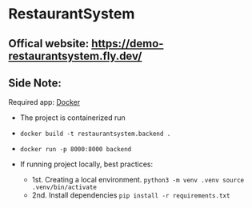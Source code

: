 # RestaurantSystem

## Offical website: https://demo-restaurantsystem.fly.dev/

## Side Note:
Required app: [Docker](https://www.docker.com/products/docker-desktop/)

- The project is containerized run
-   `docker build -t restaurantsystem.backend .`
-   `docker run -p 8000:8000 backend`


- If running project locally, best practices:
  - 1st. Creating a local environment. `python3 -m venv .venv
source .venv/bin/activate`
  - 2nd. Install dependencies `pip install -r requirements.txt`
